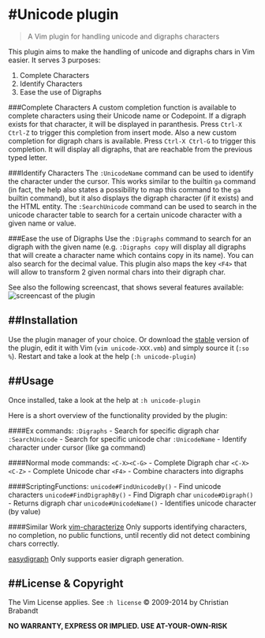 #Unicode plugin
==============
> A Vim plugin for handling unicode and digraphs characters

This plugin aims to make the handling of unicode and digraphs chars in Vim easier. It serves 3 purposes:

1. Complete Characters
2. Identify Characters
3. Ease the use of Digraphs

###Complete Characters
A custom completion function is available to complete characters using their Unicode name or Codepoint. If a digraph exists for that character, it will be displayed in paranthesis. Press `Ctrl-X Ctrl-Z` to trigger this completion from insert mode.
Also a new custom completion for digraph chars is available. Press `Ctrl-X Ctrl-G` to trigger this completion. It will display all digraphs, that are reachable from the previous typed letter.

###Identify Characters
The `:UnicodeName` command can be used to identify the character under the cursor. This works similar to the builtin `ga` command (in fact, the help also states a possibility to map this command to the `ga` builtin command), but it also displays the digraph character (if it exists) and the HTML entity.
The `:SearchUnicode` command can be used to search in the unicode character table to search for a certain unicode character with a given name or value.

###Ease the use of Digraphs
Use the `:Digraphs` command to search for an digraph with the given name (e.g. `:Digraphs copy` will display all digraphs that will create a character name which contains copy in its name). You can also search for the decimal value.
This plugin also maps the key `<F4>` that will allow to transform 2 given normal chars into their digraph char.

See also the following screencast, that shows several features available:
![screencast of the plugin](screencast.gif "Screencast")

##Installation
---
Use the plugin manager of your choice. Or download the [stable][] version of the plugin, edit it with Vim (`vim unicode-XXX.vmb`) and simply source it (`:so %`). Restart and take a look at the help (`:h unicode-plugin`)

[stable]: http://www.vim.org/scripts/script.php?script_id=2822

##Usage
---
Once installed, take a look at the help at `:h unicode-plugin`

Here is a short overview of the functionality provided by the plugin:

####Ex commands:
    `:Digraphs`      - Search for specific digraph char
    `:SearchUnicode` - Search for specific unicode char
    `:UnicodeName`   - Identify character under cursor (like ga command)

####Normal mode commands:
    `<C-X><C-G>`  - Complete Digraph char
    `<C-X><C-Z>`  - Complete Unicode char
    `<F4>`	      - Combine characters into digraphs

####ScriptingFunctions:
    `unicode#FindUnicodeBy()` - Find unicode characters
    `unicode#FindDigraphBy()` - Find Digraph char
    `unicode#Digraph()`       - Returns digraph char
    `unicode#UnicodeName()`   - Identifies unicode character (by value)

####Similar Work
[vim-characterize](https://github.com/tpope/vim-characterize)
Only supports identifying characters, no completion, no public functions, until recently did not detect combining chars correctly.

[easydigraph](https://github.com/Rykka/easydigraph.vim)
Only supports easier digraph generation.

##License & Copyright
---

The Vim License applies. See `:h license`
© 2009-2014 by Christian Brabandt

__NO WARRANTY, EXPRESS OR IMPLIED.  USE AT-YOUR-OWN-RISK__
